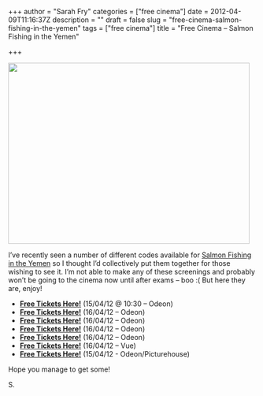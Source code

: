 +++
author = "Sarah Fry"
categories = ["free cinema"]
date = 2012-04-09T11:16:37Z
description = ""
draft = false
slug = "free-cinema-salmon-fishing-in-the-yemen"
tags = ["free cinema"]
title = "Free Cinema – Salmon Fishing in the Yemen"

+++


<a href="http://sweetaspi.co.uk/images/2012/04/salmon_fishing_in_the_yemen_poster.jpg"><img class="aligncenter size-full wp-image-521" title="salmon_fishing_in_the_yemen_poster" src="http://sweetaspi.co.uk/images/2012/04/salmon_fishing_in_the_yemen_poster.jpg" alt="" width="490" height="367" /></a>

I’ve recently seen a number of different codes available for <a href="http://www.imdb.com/title/tt1441952/" target="_blank">Salmon Fishing in the Yemen</a> so I thought I’d collectively put them together for those wishing to see it. I’m not able to make any of these screenings and probably won’t be going to the cinema now until after exams – boo :( But here they are, enjoy!
<ul>
	<li><strong><a href="http://www.showfilmfirst.com/pin/965075" target="_blank">Free Tickets Here!</a></strong> (15/04/12 @ 10:30 – Odeon)</li>
	<li><strong><a href="../free-cinema-salmon-fishing-in-the-yemen/www.showfilmfirst.com/pin/982099" target="_blank">Free Tickets Here!</a></strong> (16/04/12 – Odeon)</li>
	<li><strong><a href="../free-cinema-salmon-fishing-in-the-yemen/www.showfilmfirst.com/pin/257322" target="_blank">Free Tickets Here!</a></strong> (16/04/12 – Odeon)</li>
	<li><strong><a href="../free-cinema-salmon-fishing-in-the-yemen/www.showfilmfirst.com/pin/187775" target="_blank">Free Tickets Here!</a></strong> (16/04/12 – Odeon)</li>
	<li><strong><a href="http://www.showfilmfirst.com/pin/244876" target="_blank">Free Tickets Here!</a></strong> (16/04/12 – Odeon)</li>
	<li><strong><a href="http://www.showfilmfirst.com/pin/968661" target="_blank">Free Tickets Here!</a></strong> (16/04/12 – Vue)</li>
	<li><strong><a href="http://www.showfilmfirst.com/pin/992559" target="_blank">Free Tickets Here!</a></strong> (15/04/12 - Odeon/Picturehouse)</li>
</ul>
Hope you manage to get some!

S.

